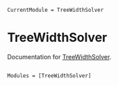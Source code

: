 ```@meta
CurrentModule = TreeWidthSolver
```

# TreeWidthSolver

Documentation for [TreeWidthSolver](https://github.com/ArrogantGao/TreeWidthSolver.jl).

```@index
```

```@autodocs
Modules = [TreeWidthSolver]
```
